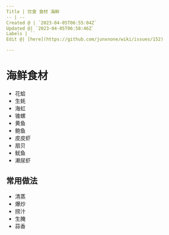 ```yaml
---
Title | 饮食 食材 海鲜
-- | --
Created @ | `2023-04-05T06:55:04Z`
Updated @| `2023-04-05T06:58:46Z`
Labels | ``
Edit @| [here](https://github.com/junxnone/wiki/issues/152)

---
```

# 海鲜食材

- 花蛤
- 生蚝
- 海虹
- 锥螺
- 黄鱼
- 鲍鱼
- 皮皮虾
- 扇贝
- 鱿鱼
- 濑尿虾

## 常用做法
- 清蒸
- 爆炒
- 捞汁
- 生腌
- 蒜香

